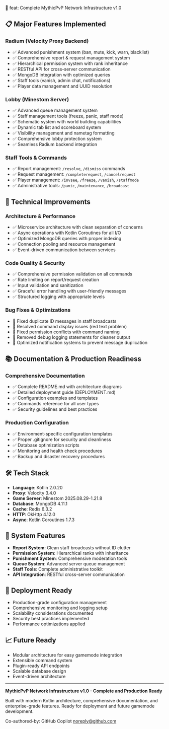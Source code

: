 🚀 feat: Complete MythicPvP Network Infrastructure v1.0

## 📋 Major Features Implemented

### Radium (Velocity Proxy Backend)
- ✅ Advanced punishment system (ban, mute, kick, warn, blacklist)
- ✅ Comprehensive report & request management system
- ✅ Hierarchical permission system with rank inheritance
- ✅ RESTful API for cross-server communication
- ✅ MongoDB integration with optimized queries
- ✅ Staff tools (vanish, admin chat, notifications)
- ✅ Player data management and UUID resolution

### Lobby (Minestom Server)
- ✅ Advanced queue management system
- ✅ Staff management tools (freeze, panic, staff mode)
- ✅ Schematic system with world building capabilities
- ✅ Dynamic tab list and scoreboard system
- ✅ Visibility management and nametag formatting
- ✅ Comprehensive lobby protection system
- ✅ Seamless Radium backend integration

### Staff Tools & Commands
- ✅ Report management: `/resolve`, `/dismiss` commands
- ✅ Request management: `/completerequest`, `/cancelrequest`
- ✅ Player management: `/invsee`, `/freeze`, `/vanish`, `/staffmode`
- ✅ Administrative tools: `/panic`, `/maintenance`, `/broadcast`

## 🔧 Technical Improvements

### Architecture & Performance
- ✅ Microservice architecture with clean separation of concerns
- ✅ Async operations with Kotlin Coroutines for all I/O
- ✅ Optimized MongoDB queries with proper indexing
- ✅ Connection pooling and resource management
- ✅ Event-driven communication between services

### Code Quality & Security
- ✅ Comprehensive permission validation on all commands
- ✅ Rate limiting on report/request creation
- ✅ Input validation and sanitization
- ✅ Graceful error handling with user-friendly messages
- ✅ Structured logging with appropriate levels

### Bug Fixes & Optimizations
- 🐛 Fixed duplicate ID messages in staff broadcasts
- 🐛 Resolved command display issues (red text problem)
- 🐛 Fixed permission conflicts with command naming
- 🐛 Removed debug logging statements for cleaner output
- 🔧 Optimized notification systems to prevent message duplication

## 📚 Documentation & Production Readiness

### Comprehensive Documentation
- ✅ Complete README.md with architecture diagrams
- ✅ Detailed deployment guide (DEPLOYMENT.md)
- ✅ Configuration examples and templates
- ✅ Commands reference for all user types
- ✅ Security guidelines and best practices

### Production Configuration
- ✅ Environment-specific configuration templates
- ✅ Proper .gitignore for security and cleanliness
- ✅ Database optimization scripts
- ✅ Monitoring and health check procedures
- ✅ Backup and disaster recovery procedures

## 🛠️ Tech Stack
- **Language**: Kotlin 2.0.20
- **Proxy**: Velocity 3.4.0
- **Game Server**: Minestom 2025.08.29-1.21.8
- **Database**: MongoDB 4.11.1
- **Cache**: Redis 6.3.2
- **HTTP**: OkHttp 4.12.0
- **Async**: Kotlin Coroutines 1.7.3

## 🎯 System Features
- **Report System**: Clean staff broadcasts without ID clutter
- **Permission System**: Hierarchical ranks with inheritance
- **Punishment System**: Comprehensive moderation tools
- **Queue System**: Advanced server queue management
- **Staff Tools**: Complete administrative toolkit
- **API Integration**: RESTful cross-server communication

## 🚀 Deployment Ready
- Production-grade configuration management
- Comprehensive monitoring and logging setup
- Scalability considerations documented
- Security best practices implemented
- Performance optimizations applied

## 📈 Future Ready
- Modular architecture for easy gamemode integration
- Extensible command system
- Plugin-ready API endpoints
- Scalable database design
- Event-driven architecture

---
**MythicPvP Network Infrastructure v1.0 - Complete and Production Ready**

Built with modern Kotlin architecture, comprehensive documentation, and enterprise-grade features. Ready for deployment and future gamemode development.

Co-authored-by: GitHub Copilot <noreply@github.com>
